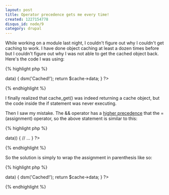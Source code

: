 ```yaml
--- 
layout: post
title: Operator precedence gets me every time!
created: 1227154778
disqus_id: node/9
category: drupal
---
```

While working on a module last night, I couldn't figure out why I couldn't get caching to work.  I have done object caching at least a dozen times before but I couldn't figure out why I was not able to get the cached object back. Here's the code I was using:

{% highlight php %}
<?php
  if($cache = cache_get($cid, 'cache') && $cache->data) {
    dsm('Cached!');
    return $cache->data;
  }
?>
{% endhighlight %}

I finally realized that cache_get() was indeed returning a cache object, but the code inside the if statement was never executing.  

Then I saw my mistake.  The && operator has a <a href="http://us.php.net/operators#language.operators.precedence">higher precedence</a> that the = (assignment) operator, so the above statement is similar to this:

{% highlight php %}
<?php
  if($cache = (cache_get($cid, 'cache') && $cache->data)) {
    // ...
  }
?>
{% endhighlight %}

So the solution is simply to wrap the assignment in parenthesis like so:

{% highlight php %}
<?php
  if(($cache = cache_get($cid, 'cache')) && $cache->data) {
    dsm('Cached!');
    return $cache->data;
  }
?>
{% endhighlight %}
